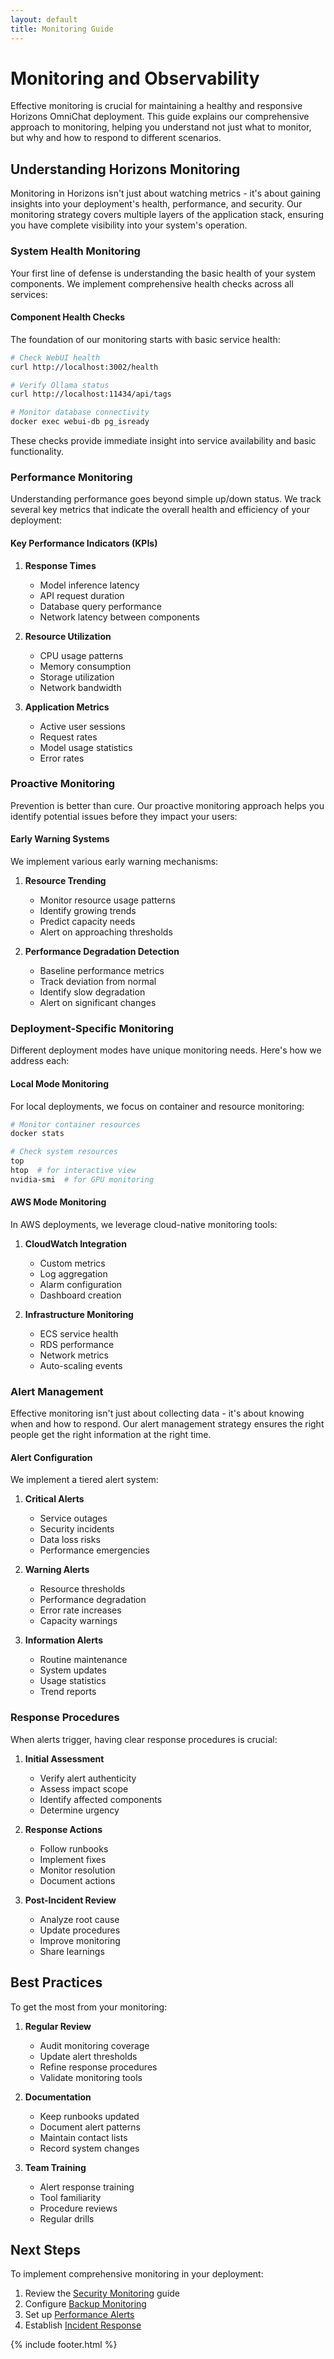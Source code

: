 ```yaml
---
layout: default
title: Monitoring Guide
---
```


# Monitoring and Observability

Effective monitoring is crucial for maintaining a healthy and responsive Horizons OmniChat deployment. This guide explains our comprehensive approach to monitoring, helping you understand not just what to monitor, but why and how to respond to different scenarios.

## Understanding Horizons Monitoring

Monitoring in Horizons isn't just about watching metrics - it's about gaining insights into your deployment's health, performance, and security. Our monitoring strategy covers multiple layers of the application stack, ensuring you have complete visibility into your system's operation.

### System Health Monitoring

Your first line of defense is understanding the basic health of your system components. We implement comprehensive health checks across all services:

#### Component Health Checks

The foundation of our monitoring starts with basic service health:

```bash
# Check WebUI health
curl http://localhost:3002/health

# Verify Ollama status
curl http://localhost:11434/api/tags

# Monitor database connectivity
docker exec webui-db pg_isready
```

These checks provide immediate insight into service availability and basic functionality.

### Performance Monitoring

Understanding performance goes beyond simple up/down status. We track several key metrics that indicate the overall health and efficiency of your deployment:

#### Key Performance Indicators (KPIs)

1. **Response Times**
   - Model inference latency
   - API request duration
   - Database query performance
   - Network latency between components

2. **Resource Utilization**
   - CPU usage patterns
   - Memory consumption
   - Storage utilization
   - Network bandwidth

3. **Application Metrics**
   - Active user sessions
   - Request rates
   - Model usage statistics
   - Error rates

### Proactive Monitoring

Prevention is better than cure. Our proactive monitoring approach helps you identify potential issues before they impact your users:

#### Early Warning Systems

We implement various early warning mechanisms:

1. **Resource Trending**
   - Monitor resource usage patterns
   - Identify growing trends
   - Predict capacity needs
   - Alert on approaching thresholds

2. **Performance Degradation Detection**
   - Baseline performance metrics
   - Track deviation from normal
   - Identify slow degradation
   - Alert on significant changes

### Deployment-Specific Monitoring

Different deployment modes have unique monitoring needs. Here's how we address each:

#### Local Mode Monitoring

For local deployments, we focus on container and resource monitoring:

```bash
# Monitor container resources
docker stats

# Check system resources
top
htop  # for interactive view
nvidia-smi  # for GPU monitoring
```

#### AWS Mode Monitoring

In AWS deployments, we leverage cloud-native monitoring tools:

1. **CloudWatch Integration**
   - Custom metrics
   - Log aggregation
   - Alarm configuration
   - Dashboard creation

2. **Infrastructure Monitoring**
   - ECS service health
   - RDS performance
   - Network metrics
   - Auto-scaling events

### Alert Management

Effective monitoring isn't just about collecting data - it's about knowing when and how to respond. Our alert management strategy ensures the right people get the right information at the right time.

#### Alert Configuration

We implement a tiered alert system:

1. **Critical Alerts**
   - Service outages
   - Security incidents
   - Data loss risks
   - Performance emergencies

2. **Warning Alerts**
   - Resource thresholds
   - Performance degradation
   - Error rate increases
   - Capacity warnings

3. **Information Alerts**
   - Routine maintenance
   - System updates
   - Usage statistics
   - Trend reports

### Response Procedures

When alerts trigger, having clear response procedures is crucial:

1. **Initial Assessment**
   - Verify alert authenticity
   - Assess impact scope
   - Identify affected components
   - Determine urgency

2. **Response Actions**
   - Follow runbooks
   - Implement fixes
   - Monitor resolution
   - Document actions

3. **Post-Incident Review**
   - Analyze root cause
   - Update procedures
   - Improve monitoring
   - Share learnings

## Best Practices

To get the most from your monitoring:

1. **Regular Review**
   - Audit monitoring coverage
   - Update alert thresholds
   - Refine response procedures
   - Validate monitoring tools

2. **Documentation**
   - Keep runbooks updated
   - Document alert patterns
   - Maintain contact lists
   - Record system changes

3. **Team Training**
   - Alert response training
   - Tool familiarity
   - Procedure reviews
   - Regular drills

## Next Steps

To implement comprehensive monitoring in your deployment:

1. Review the [Security Monitoring](security.md) guide
2. Configure [Backup Monitoring](backup.md)
3. Set up [Performance Alerts](../deployment/performance.md)
4. Establish [Incident Response](../security/incident-response.md)

{% include footer.html %}
